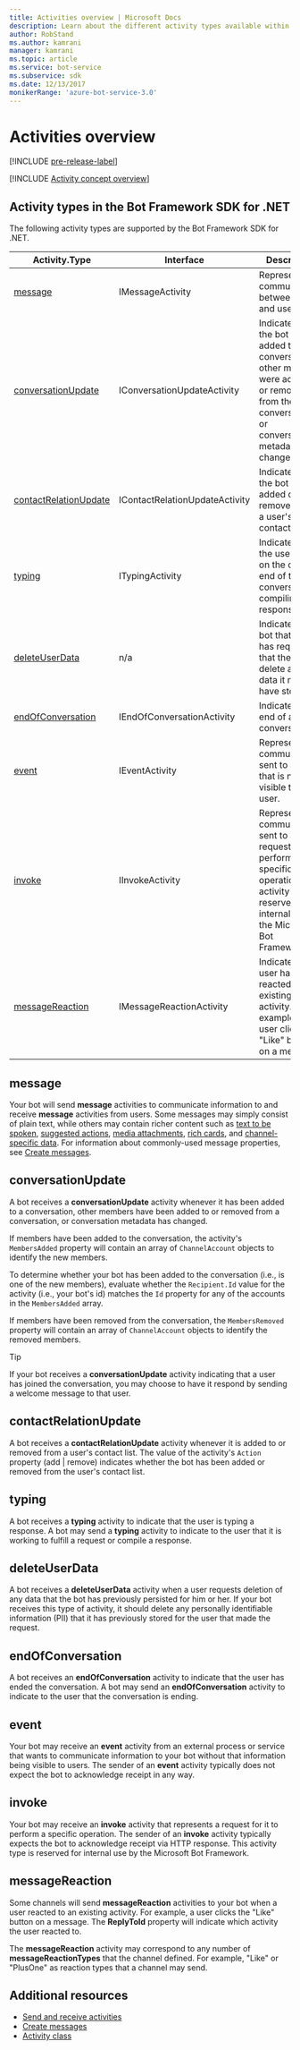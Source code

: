 ```yaml
---
title: Activities overview | Microsoft Docs
description: Learn about the different activity types available within the Bot Framework SDK for .NET.
author: RobStand
ms.author: kamrani
manager: kamrani
ms.topic: article
ms.service: bot-service
ms.subservice: sdk
ms.date: 12/13/2017
monikerRange: 'azure-bot-service-3.0'
---
```


# Activities overview

[!INCLUDE [pre-release-label](../includes/pre-release-label-v3.md)]

[!INCLUDE [Activity concept overview](../includes/snippet-dotnet-concept-activity.md)]

## Activity types in the Bot Framework SDK for .NET

The following activity types are supported by the Bot Framework SDK for .NET.

| Activity.Type | Interface | Description |
|------|------|------|
| [message](#message) | IMessageActivity | Represents a communication between bot and user. |
| [conversationUpdate](#conversationupdate) | IConversationUpdateActivity | Indicates that the bot was added to a conversation, other members were added to or removed from the conversation, or conversation metadata has changed. |
| [contactRelationUpdate](#contactrelationupdate) | IContactRelationUpdateActivity | Indicates that the bot was added or removed from a user's contact list. |
| [typing](#typing) | ITypingActivity | Indicates that the user or bot on the other end of the conversation is compiling a response. | 
| [deleteUserData](#deleteuserdata) | n/a | Indicates to a bot that a user has requested that the bot delete any user data it may have stored. |
| [endOfConversation](#endofconversation) | IEndOfConversationActivity | Indicates the end of a conversation. |
| [event](#event) | IEventActivity | Represents a communication sent to a bot that is not visible to the user. |
| [invoke](#invoke) | IInvokeActivity | Represents a communication sent to a bot to request that it perform a specific operation. This activity type is reserved for internal use by the Microsoft Bot Framework. |
| [messageReaction](#messagereaction) | IMessageReactionActivity | Indicates that a user has reacted to an existing activity. For example, a user clicks the "Like" button on a message. |

## message

Your bot will send **message** activities to communicate information to and receive **message** activities from users. 
Some messages may simply consist of plain text, while others may contain richer content such as [text to be spoken](bot-builder-dotnet-text-to-speech.md), [suggested actions](bot-builder-dotnet-add-suggested-actions.md), [media attachments](bot-builder-dotnet-add-media-attachments.md), [rich cards](bot-builder-dotnet-add-rich-card-attachments.md), and [channel-specific data](bot-builder-dotnet-channeldata.md). 
For information about commonly-used message properties, see [Create messages](bot-builder-dotnet-create-messages.md).

## conversationUpdate

A bot receives a **conversationUpdate** activity whenever it has been added to a conversation, 
other members have been added to or removed from a conversation, 
or conversation metadata has changed. 

If members have been added to the conversation, the activity's `MembersAdded` property will contain an array of 
`ChannelAccount` objects to identify the new members. 

To determine whether your bot has been added to the conversation (i.e., is one of the new members), evaluate whether the `Recipient.Id` value for the activity (i.e., your bot's id) 
matches the `Id` property for any of the accounts in the `MembersAdded` array.

If members have been removed from the conversation, the `MembersRemoved` property will contain an array of `ChannelAccount` objects to identify the removed members. 

> [!TIP]
> If your bot receives a **conversationUpdate** activity indicating that a user has joined the conversation, 
> you may choose to have it respond by sending a welcome message to that user. 

## contactRelationUpdate

A bot receives a **contactRelationUpdate** activity whenever it is added to or removed from a user's contact list. The value of the activity's `Action` property (add | remove) indicates whether the bot has been added or removed from the user's contact list.

## typing

A bot receives a **typing** activity to indicate that the user is typing a response. 
A bot may send a **typing** activity to indicate to the user that it is working to fulfill a request or compile a response. 

## deleteUserData

A bot receives a **deleteUserData** activity when a user requests deletion of any data that the bot has previously persisted for him or her. If your bot receives this type of activity, it should delete any personally identifiable information (PII) that it has previously stored for the user that made the request.

## endOfConversation 

A bot receives an **endOfConversation** activity to indicate that the user has ended the conversation. A bot may send an **endOfConversation** activity to indicate to the user that the conversation is ending. 

## event

Your bot may receive an **event** activity from an external process or service that wants to 
communicate information to your bot without that information being visible to users. The 
sender of an **event** activity typically does not expect the bot to acknowledge receipt in any way.

## invoke

Your bot may receive an **invoke** activity that represents a request for it to perform a specific operation. 
The sender of an **invoke** activity typically expects the bot to acknowledge receipt via HTTP response. 
This activity type is reserved for internal use by the Microsoft Bot Framework.

## messageReaction

Some channels will send **messageReaction** activities to your bot when a user reacted to an existing activity. For example, a user clicks the "Like" button on a message. The **ReplyToId** property will indicate which activity the user reacted to.

The **messageReaction** activity may correspond to any number of **messageReactionTypes** that the channel defined. For example, "Like" or "PlusOne" as reaction types that a channel may send. 

## Additional resources

- [Send and receive activities](bot-builder-dotnet-connector.md)
- [Create messages](bot-builder-dotnet-create-messages.md)
- <a href="https://docs.botframework.com/en-us/csharp/builder/sdkreference/dc/d2f/class_microsoft_1_1_bot_1_1_connector_1_1_activity.html" target="_blank">Activity class</a>
